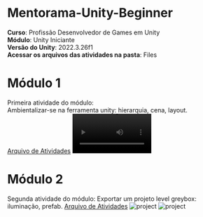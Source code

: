 # Mentorama-Unity-Beginner
**Curso**: Profissão Desenvolvedor de Games em Unity  
**Módulo**: Unity Iniciante  
**Versão do Unity**: 2022.3.26f1  
**Acessar os arquivos das atividades na pasta**: Files  

# Módulo 1
Primeira atividade do módulo:  
Ambientalizar-se na ferramenta unity: hierarquia, cena, layout.  
<a href="https://github.com/franciscodelgaudio/Mentorama-Unity-Beginner/tree/main/Files/Module1">Arquivo de Atividades</a>
<video src='https://github.com/franciscodelgaudio/Mentorama-Unity-Beginner/assets/71088998/1a44835d-03a7-4103-92fd-cd24041d63d4' width=180/>

# Módulo 2
Segunda atividade do módulo:
Exportar um projeto level greybox: iluminação, prefab.
<a href="https://github.com/franciscodelgaudio/Mentorama-Unity-Beginner/tree/main/Files/Module2">Arquivo de Atividades</a>
<img src="/franciscodelgaudio/Mentorama-Unity-Beginner/raw/main/Files/Module2/Game.PNG" alt="project" style="max-width: 100%;">
<img src="/franciscodelgaudio/Mentorama-Unity-Beginner/raw/main/Files/Module2/scenr.PNG" alt="project" style="max-width: 100%;">

